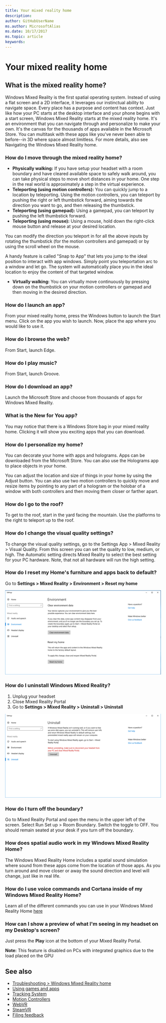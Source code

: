```yaml
---
title: Your mixed reality home
description: 
author: GitHubUserName
ms.author: MicrosoftAlias
ms.date: 10/17/2017
ms.topic: article
keywords: 
---
```



# Your mixed reality home

## What is the mixed reality home?

Windows Mixed Reality is the first spatial operating system. Instead of using a flat screen and a 2D interface, it leverages our instinctual ability to navigate space. Every place has a purpose and content has context. Just like how your PC starts at the desktop interface and your phone begins with a start screen, Windows Mixed Reality starts at the mixed reality home. It's an environment that you can navigate through and personalize to make your own. It's the canvas for the thousands of apps available in the Microsoft Store. You can multitask with these apps like you've never been able to before--in 3D where space almost limitless. For more details, also see Navigating the Windows Mixed Reality home.

### How do I move through the mixed reality home?
* **Physically walking:** If you have setup your headset with a room boundary and have cleared available space to safely walk around, you can take physical steps to move short distances in your home. One step in the real world is approximately a step in the virtual experience.
* **Teleporting (using motion controllers):** You can quickly jump to a location by teleporting. Using the motion controllers, you can teleport by pushing the right or left thumbstick forward, aiming towards the direction you want to go, and then releasing the thumbstick.
* **Teleporting (using gamepad):** Using a gamepad, you can teleport by pushing the left thumbstick forward.
* **Teleporting (using mouse):** Using a mouse, hold down the right-click mouse button and release at your desired location.

You can modify the direction you teleport in for all the above inputs by rotating the thumbstick (for the motion controllers and gamepad) or by using the scroll wheel on the mouse.

A handy feature is called "Snap to App" that lets you jump to the ideal position to interact with app windows. Simply point you teleportation arc to a window and let go. The system will automatically place you in the ideal location to enjoy the content of that targeted window.
* **Virtually walking:** You can virtually move continuously by pressing down on the thumbstick on your motion controllers or gamepad and then moving in the desired direction.

### How do I launch an app?

From your mixed reality home, press the Windows button to launch the Start menu. Click on the app you wish to launch. Now, place the app where you would like to use it.

### How do I browse the web?

From Start, launch Edge.

### How do I play music?

From Start, launch Groove.

### How do I download an app?

Launch the Microsoft Store and choose from thousands of apps for Windows Mixed Reality.

### What is the New for You app?

You may notice that there is a Windows Store bag in your mixed reality home. Clicking it will show you exciting apps that you can download.

### How do I personalize my home?

You can decorate your home with apps and holograms. Apps can be downloaded from the Microsoft Store. You can also use the Holograms app to place objects in your home.

You can adjust the location and size of things in your home by using the Adjust button. You can also use two motion controllers to quickly move and resize items by pointing to any part of a hologram or the holobar of a window with both controllers and then moving them closer or farther apart.

### How do I go to the roof?

To get to the roof, start in the yard facing the mountain. Use the platforms to the right to teleport up to the roof.

### How do I change the visual quality settings?

To change the visual quality settings, go to the Settings App > Mixed Reality > Visual Quality. From this screen you can set the quality to low, medium, or high. The Automatic setting directs Mixed Reality to select the best setting for your PC hardware. Note, that not all hardware will run the high setting.

### How do I reset my Home's furniture and apps back to default?

Go to **Settings > Mixed Reality > Environment > Reset my home**

![Windows Settings panel to reset my home](images/1050px-EnvironmentReset.png)

### How do I uninstall Windows Mixed Reality?
1. Unplug your headset
2. Close Mixed Reality Portal
3. Go to **Settings > Mixed Reality > Uninstall > Uninstall**

![Windows Settings panel to uninstall mixed reality](images/1050px-Uninstall2.png)

### How do I turn off the boundary?

Go to Mixed Reality Portal and open the menu in the upper left of the screen. Select Run Set up > Room Boundary. Switch the toggle to OFF. You should remain seated at your desk if you turn off the boundary.

### How does spatial audio work in my Windows Mixed Reality Home?

The Windows Mixed Reality Home includes a spatial sound simulation where sound from these apps come from the location of those apps. As you turn around and move closer or away the sound direction and level will change, just like in real life.

### How do I use voice commands and Cortana inside of my Windows Mixed Reality Home?

Learn all of the different commands you can use in your Windows Mixed Reality Home [here](https://support.microsoft.com/en-us/help/4041322/windows-10-speech-in-windows-mixed-reality)

### How can I show a preview of what I'm seeing in my headset on my Desktop's screen?

Just press the **Play** icon at the bottom of your Mixed Reality Portal.

**Note:** This feature is disabled on PCs with integrated graphics due to the load placed on the GPU

## See also

* [Troubleshooting > Windows Mixed Reality home](troubleshooting-windows-mixed-reality.md#windows-mixed-reality-home)
* [Using games and apps](using-games-and-apps-in-windows-mixed-reality.md)
* [Tracking System](tracking-system.md)
* [Motion Controllers](motion-controllers.md)
* [WebVR](webvr.md)
* [SteamVR](using-steamvr-with-windows-mixed-reality.md)
* [Filing feedback](filing-feedback.md)
